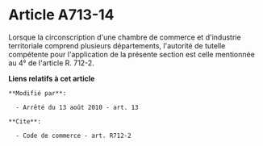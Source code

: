# Article A713-14

Lorsque la circonscription d'une chambre de commerce et d'industrie territoriale comprend plusieurs départements, l'autorité
de tutelle compétente pour l'application de la présente section est celle mentionnée au 4° de l'article R. 712-2.

**Liens relatifs à cet article**

	**Modifié par**:

	  - Arrêté du 13 août 2010 - art. 13

	**Cite**:

	  - Code de commerce - art. R712-2
